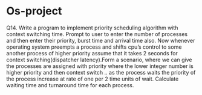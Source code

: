 # Os-project
Q14. Write a program to implement priority scheduling algorithm with context switching 
time. Prompt to user to enter the number of processes and then enter their priority, burst time and 
arrival time also. Now whenever operating system preempts a process and shifts cpu’s control to 
some another process of higher priority assume that it takes 2 seconds for context 
switching(dispatcher latency).Form a scenario, where we can give the processes are assigned 
with priority where the lower integer number is higher priority and then context switch .. as the 
process waits the priority of the process increase at rate of one per 2 time units of wait.
Calculate waiting time and turnaround time for each process.
